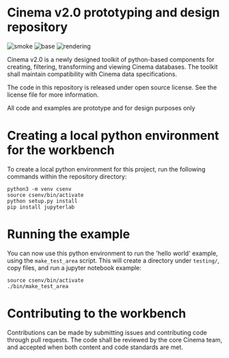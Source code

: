 # Cinema v2.0 prototyping and design repository
![smoke](https://github.com/cinemascience/workbench/actions/workflows/CinemaSmokeTest.yml/badge.svg)
![base](https://github.com/cinemascience/workbench/actions/workflows/CinemaBaseTest.yml/badge.svg)
![rendering](https://github.com/cinemascience/workbench/actions/workflows/CinemaRenderTest.yml/badge.svg)

Cinema v2.0 is a newly designed toolkit of python-based components for creating, filtering, transforming and viewing Cinema databases. The toolkit shall maintain compatibility with Cinema data specifications.

The code in this repository is released under open source license. See the license file for more information.

All code and examples are prototype and for design purposes only

# Creating a local python environment for the workbench

To create a local python environment for this project, run the following commands within the repository directory:
```
python3 -m venv csenv
source csenv/bin/activate
python setup.py install
pip install jupyterlab
```

# Running the example

You can now use this python environment to run the 'hello world' example, using the `make_test_area` script. This will create a directory under `testing/`, copy files, and run a jupyter notebook example:

```
source csenv/bin/activate
./bin/make_test_area
```

# Contributing to the workbench

Contributions can be made by submitting issues and contributing code through pull requests. The code shall be reviewed by the core Cinema team, and accepted when both content and code standards are met.



